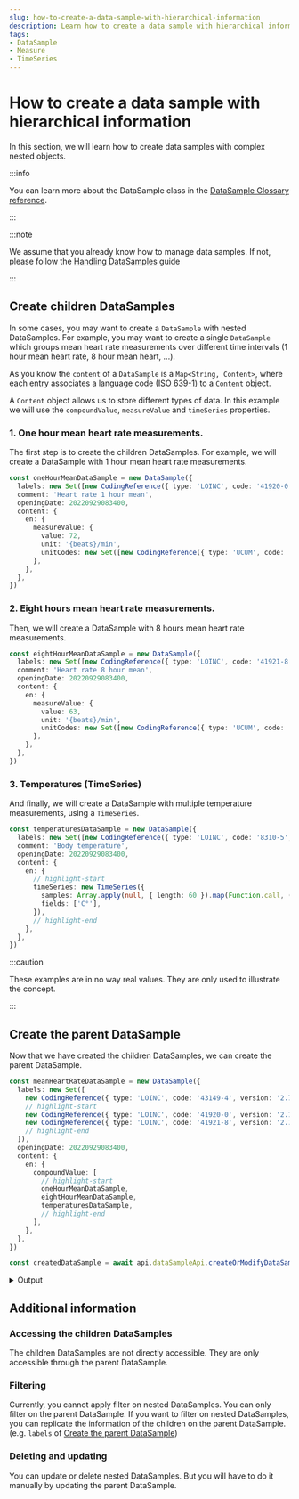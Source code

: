 ```yaml
---
slug: how-to-create-a-data-sample-with-hierarchical-information
description: Learn how to create a data sample with hierarchical information.
tags:
- DataSample
- Measure
- TimeSeries
---
```


# How to create a data sample with hierarchical information

In this section, we will learn how to create data samples with complex nested objects.

:::info

You can learn more about the DataSample class in the [DataSample Glossary reference](../glossary#data-sample).

:::

:::note

We assume that you already know how to manage data samples. If not, please follow the [Handling DataSamples](../how-to/how-to-manage-datasamples) guide

:::

## Create children DataSamples

In some cases, you may want to create a `DataSample` with nested DataSamples. 
For example, you may want to create a single `DataSample` which groups mean heart rate measurements over
different time intervals (1 hour mean heart rate, 8 hour mean heart, ...).

As you know the `content` of a `DataSample` is a `Map<String, Content>`, where each entry associates a language code ([ISO 639-1](https://en.wikipedia.org/wiki/List_of_ISO_639-1_codes)) to a [`Content`](/sdks/references/classes/Content) object.

A `Content` object allows us to store different types of data. In this example we will use the `compoundValue`, `measureValue` and `timeSeries` properties.

### 1. One hour mean heart rate measurements.

The first step is to create the children DataSamples. For example, we will create a DataSample with 1 hour mean heart rate measurements.

<!-- file://code-samples/how-to/hierarchical-datasample/index.mts snippet:create children dataSample one hour mean-->
```typescript
const oneHourMeanDataSample = new DataSample({
  labels: new Set([new CodingReference({ type: 'LOINC', code: '41920-0', version: '2.73' })]),
  comment: 'Heart rate 1 hour mean',
  openingDate: 20220929083400,
  content: {
    en: {
      measureValue: {
        value: 72,
        unit: '{beats}/min',
        unitCodes: new Set([new CodingReference({ type: 'UCUM', code: '{beats}/min', version: '1.2' })]),
      },
    },
  },
})
```

### 2. Eight hours mean heart rate measurements.

Then, we will create a DataSample with 8 hours mean heart rate measurements.

<!-- file://code-samples/how-to/hierarchical-datasample/index.mts snippet:create children dataSample eight hour mean-->
```typescript
const eightHourMeanDataSample = new DataSample({
  labels: new Set([new CodingReference({ type: 'LOINC', code: '41921-8', version: '2.73' })]),
  comment: 'Heart rate 8 hour mean',
  openingDate: 20220929083400,
  content: {
    en: {
      measureValue: {
        value: 63,
        unit: '{beats}/min',
        unitCodes: new Set([new CodingReference({ type: 'UCUM', code: '{beats}/min', version: '1.2' })]),
      },
    },
  },
})
```

### 3. Temperatures (TimeSeries)

And finally, we will create a DataSample with multiple temperature measurements, using a `TimeSeries`.

<!-- file://code-samples/how-to/hierarchical-datasample/index.mts snippet:create children dataSample temperatures-->
```typescript
const temperaturesDataSample = new DataSample({
  labels: new Set([new CodingReference({ type: 'LOINC', code: '8310-5', version: '2.73' })]),
  comment: 'Body temperature',
  openingDate: 20220929083400,
  content: {
    en: {
      // highlight-start
      timeSeries: new TimeSeries({
        samples: Array.apply(null, { length: 60 }).map(Function.call, () => Array.apply(null, { length: 1 }).map(Function.call, () => Math.random() + 36.2)), // Simulate 60 random values for temperature between 36.2 and 37.2 (e.g. [[36.5], [37.0], [36.8], ...])
        fields: ['C°'],
      }),
      // highlight-end
    },
  },
})
```

:::caution

These examples are in no way real values. They are only used to illustrate the concept.

:::

## Create the parent DataSample

Now that we have created the children DataSamples, we can create the parent DataSample.

<!-- file://code-samples/how-to/hierarchical-datasample/index.mts snippet:create heart rate datasample-->
```typescript
const meanHeartRateDataSample = new DataSample({
  labels: new Set([
    new CodingReference({ type: 'LOINC', code: '43149-4', version: '2.73' }),
    // highlight-start
    new CodingReference({ type: 'LOINC', code: '41920-0', version: '2.73' }),
    new CodingReference({ type: 'LOINC', code: '41921-8', version: '2.73' }),
    // highlight-end
  ]),
  openingDate: 20220929083400,
  content: {
    en: {
      compoundValue: [
        // highlight-start
        oneHourMeanDataSample,
        eightHourMeanDataSample,
        temperaturesDataSample,
        // highlight-end
      ],
    },
  },
})

const createdDataSample = await api.dataSampleApi.createOrModifyDataSampleFor(patient.id!, meanHeartRateDataSample)
```

<details>
    <summary>Output</summary>

```json
{
  "id": "7fc48e2e-3718-4388-ae0e-fc1b4cd1a19c",
  "identifier": [],
  "content": {
    "en": {
      "compoundValue": [
        {
          "id": "084371fd-b5ad-45e3-a21c-64158b83fdc7",
          "identifier": [],
          "content": {
            "en": {
              "timeSeries": {
                "fields": [
                  "C°"
                ],
                "samples": [
                  [
                    36.56299537967781
                  ],
                  [
                    36.4297076828631
                  ],
                  [
                    36.443597548686064
                  ],
                  [
                    36.5490239818563
                  ],
                  [
                    36.668913688817824
                  ]
                  /**
                   * ...
                   */
                ]
              }
            }
          },
          "qualifiedLinks": {},
          "codes": {},
          "labels": {},
          "healthcareElementIds": {},
          "canvasesIds": {},
          "openingDate": 20220929083400,
          "comment": "Body temperature",
          "systemMetaData": {
            "secretForeignKeys": [],
            "cryptedForeignKeys": {},
            "delegations": {},
            "encryptionKeys": {}
          }
        },
        {
          "id": "5a9e6237-fc65-4801-b50b-ebcc2925adcc",
          "identifier": [],
          "content": {
            "en": {
              "measureValue": {
                "value": 63,
                "unit": "{beats}/min",
                "unitCodes": {}
              }
            }
          },
          "qualifiedLinks": {},
          "codes": {},
          "labels": {},
          "healthcareElementIds": {},
          "canvasesIds": {},
          "openingDate": 20220929083400,
          "comment": "Heart rate 8 hour mean",
          "systemMetaData": {
            "secretForeignKeys": [],
            "cryptedForeignKeys": {},
            "delegations": {},
            "encryptionKeys": {}
          }
        },
        {
          "id": "d59906c3-ea1e-4717-bb45-92804c47ced9",
          "identifier": [],
          "content": {
            "en": {
              "measureValue": {
                "value": 72,
                "unit": "{beats}/min",
                "unitCodes": {}
              }
            }
          },
          "qualifiedLinks": {},
          "codes": {},
          "labels": {},
          "healthcareElementIds": {},
          "canvasesIds": {},
          "openingDate": 20220929083400,
          "comment": "Heart rate 1 hour mean",
          "systemMetaData": {
            "secretForeignKeys": [],
            "cryptedForeignKeys": {},
            "delegations": {},
            "encryptionKeys": {}
          }
        }
      ]
    }
  },
  "qualifiedLinks": {},
  "codes": {},
  "labels": {},
  "batchId": "683f14f1-ff41-43c3-8b7a-1eb69dc6821d",
  "healthcareElementIds": {},
  "canvasesIds": {},
  "index": 0,
  "valueDate": 20220930122128,
  "openingDate": 20220929083400,
  "created": 1664540488422,
  "modified": 1664540488421,
  "author": "b36fa6cb-d7a8-40f0-bcf6-af6ce0decb78",
  "responsible": "ab623d88-baed-40b9-91b7-ab26e9a08db5",
  "systemMetaData": {
    "secretForeignKeys": [],
    "cryptedForeignKeys": {},
    "delegations": {},
    "encryptionKeys": {}
  }
}
```
</details>

## Additional information

### Accessing the children DataSamples

The children DataSamples are not directly accessible. They are only accessible through the parent DataSample.

### Filtering

Currently, you cannot apply filter on nested DataSamples. You can only filter on the parent DataSample. If you want to filter on nested DataSamples, you can replicate the information of the children on the parent DataSample. (e.g. `labels` of [Create the parent DataSample](#create-the-parent-datasample))

### Deleting and updating

You can update or delete nested DataSamples. But you will have to do it manually by updating the parent DataSample.
